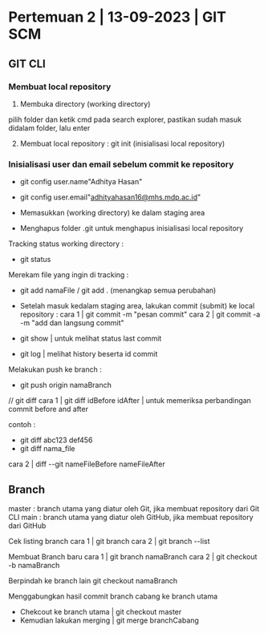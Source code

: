 # Pertemuan 2 | 13-09-2023 | GIT SCM

## GIT CLI

### Membuat local repository

1. Membuka directory (working directory)

pilih folder dan ketik cmd pada search explorer, pastikan sudah masuk didalam folder, lalu enter

2. Membuat local repository : git init (inisialisasi local repository)

### Inisialisasi user dan email sebelum commit ke repository

- git config user.name"Adhitya Hasan"
- git config user.email"adhityahasan16@mhs.mdp.ac.id"

- Memasukkan (working directory) ke dalam staging area

- Menghapus folder .git untuk menghapus inisialisasi local repository

Tracking status working directory :

- git status

Merekam file yang ingin di tracking :

- git add namaFile / git add . (menangkap semua perubahan)

- Setelah masuk kedalam staging area, lakukan commit (submit) ke local repository :
  cara 1 | git commit -m "pesan commit"
  cara 2 | git commit -a -m "add dan langsung commit"

- git show | untuk melihat status last commit

- git log | melihat history beserta id commit

Melakukan push ke branch :
- git push origin namaBranch

// git diff
cara 1 | git diff idBefore idAfter | untuk memeriksa perbandingan commit before and after

contoh :

- git diff abc123 def456
- git diff nama_file

cara 2 | diff --git nameFileBefore nameFileAfter

## Branch

master : branch utama yang diatur oleh Git, jika membuat repository dari Git CLI
main : branch utama yang diatur oleh GitHub, jika membuat repository dari GitHub

Cek listing branch
cara 1 | git branch
cara 2 | git branch --list

Membuat Branch baru
cara 1 | git branch namaBranch
cara 2 | git checkout -b namaBranch

Berpindah ke branch lain
git checkout namaBranch

Menggabungkan hasil commit branch cabang ke branch utama

- Chekcout ke branch utama | git checkout master
- Kemudian lakukan merging | git merge branchCabang
